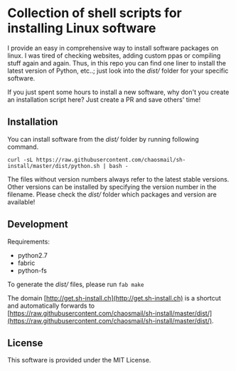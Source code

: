# Collection of shell scripts for installing Linux software

I provide an easy in comprehensive way to install software packages on linux. I was tired of checking websites, adding custom ppas or compiling stuff again and again. Thus, in this repo you can find one liner to install the latest version of Python, etc..; just look into the *dist/* folder for your specific software.

If you just spent some hours to install a new software, why don't you create an installation script here? Just create a PR and save others' time!

## Installation

You can install software from the *dist/* folder by running following command.

```
curl -sL https://raw.githubusercontent.com/chaosmail/sh-install/master/dist/python.sh | bash -
```

The files without version numbers always refer to the latest stable versions. Other versions can be installed by specifying the version number in the filename. Please check the *dist/* folder which packages and version are available!

## Development

Requirements:
* python2.7
* fabric
* python-fs

To generate the *dist/* files, please run ```fab make```

The domain [http://get.sh-install.ch](http://get.sh-install.ch) is a shortcut and automatically forwards to [https://raw.githubusercontent.com/chaosmail/sh-install/master/dist/](https://raw.githubusercontent.com/chaosmail/sh-install/master/dist/).

## License

This software is provided under the MIT License.